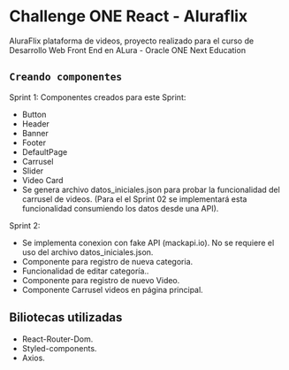 # Challenge ONE React - Aluraflix

AluraFlix plataforma de videos, proyecto realizado para el curso de Desarrollo Web Front End en ALura - Oracle ONE Next Education

## `Creando componentes`
Sprint 1:
Componentes creados para este Sprint:
* Button 
* Header
* Banner
* Footer
* DefaultPage
* Carrusel
* Slider
* Video Card
* Se genera archivo datos_iniciales.json para probar la funcionalidad del carrusel de videos. (Para el el Sprint 02 se implementará esta funcionalidad consumiendo los datos desde una API).

Sprint 2:
* Se implementa conexion con fake API (mackapi.io). No se requiere el uso del archivo datos_iniciales.json.
* Componente para registro de nueva categoria.
* Funcionalidad de editar categoría.. 
* Componente para registro de nuevo Video. 
* Componente Carrusel videos en página principal.


## Biliotecas utilizadas
* React-Router-Dom.
* Styled-components.
* Axios.

